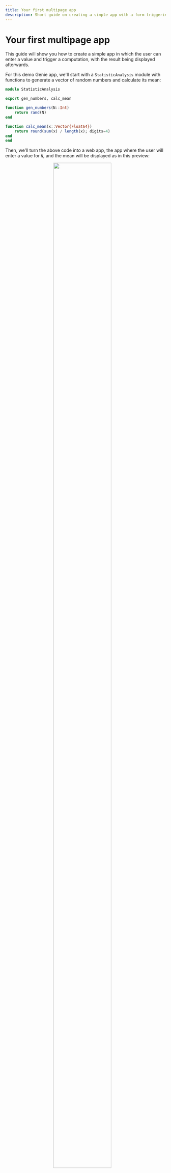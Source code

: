 ```yaml
---
title: Your first multipage app
description: Short guide on creating a simple app with a form triggering some computations.
---
```


# Your first multipage app

This guide will show you how to create a simple app in which the user can enter a value and trigger a computation, with the result being displayed afterwards.

For this demo Genie app, we'll start with a `StatisticAnalysis` module with functions to generate a vector of random numbers and calculate its mean:


```julia [StatisticAnalysis.jl]
module StatisticAnalysis

export gen_numbers, calc_mean

function gen_numbers(N::Int)
    return rand(N)
end

function calc_mean(x::Vector{Float64})
    return round(sum(x) / length(x); digits=4)
end
end

```

Then, we'll turn the above code into a web app, the app where the user will enter a value for `N`, and the mean will be displayed as in this preview:

<img class="border-gray-300 border-2" style="display:block;width:90%;max-width:40%;margin-left:auto;margin-right:auto" src="/assets/docs/guides/first-genie-app/preview.gif">

Moreover, we'll add a reactive page where the analysis is triggered when the user types a value in the text field:

<img class="border-gray-300 border-2" style="display:block;width:90%;max-width:40%;margin-left:auto;margin-right:auto" src="/assets/docs/guides/first-genie-app/reactive.gif">

### Running the app

Start with an empty project folder and create a `lib/` folder in it. Then, place the `StatisticAnalysis.jl` file inside `lib/`. The contents of this folder will be automatically loaded into the `Main` module when the app is run.

Next, create a file `app.jl`, which will be the entry point to the app, with the following content:

```julia
module App
using GenieFramework
using Main.StatisticAnalysis
@genietools

end
```
The `GenieFramework` package includes everything you'll need to build the web app, and the `@genietools` macro enables features such as logging and hot code reloading. 


This is what the file structure should look like so far:

```
.
├── app.jl
└── lib/
    └── StatisticAnalysis.jl
```

To launch the app, start a Julia REPL with `julia --project` in the project folder and run

```julia
using GenieFramework; Genie.loadapp(); up()
```

This will start a server on port `8000` and you can access the app at http://localhost:8000. To stop the server, execute `down()` in the REPL.

Now that you've set up the computational code and the app is running, it's time to add the pages to trigger the analysis and display the results.


### Welcome page

Let's start with a simple index page at the root `/` path with a link to the number input form. You can create it with a route, which takes a as an argument an action function that returns the content of the page:


```julia [app.jl] {6-9}
module App
using GenieFramework
using Main.StatisticAnalysis

route("/") do
    [ h4("Welcome to the number analysis module"),
      a("Numbers form", href="/form") ]
end

end

```

The `h4` and `a` functions come from Genie's low-code UI API, in which each function generates the corresponding HTML element. This allows you to implement pages in pure Julia. When you run the app, you should see the page at `http://localhost:8000`.

### Number input form page

The second page will have a form with an input field to introduce the length of the vector of random numbers, with a submit button to send the information to the server. For this page, create a route `/form` the following content in its action function:

```julia [app.jl]
route("/form") do
    Html.form(action = "/result", method="POST", [
        input(type="number", name="N", placeholder="Enter vector length")
        input(type="submit", value="Send")
    ])
end
```
The `action` parameter in the `form` element specifies the path to which the form data will be sent, and `method` specifies the HTTP method. We'll use `POST` to send the data enclosed in the body of the HTTP request. An alternative would be `GET`, with the data being appended to the URL as `/result?N=[value]`.

Inside the form, the `number` type input will show as an input box, whereas the `submit` type input will appear as the button that submits the form. 

### Results page

When the form is submitted, a `POST` request will be sent to the `/result` path, where the analysis will be performed with the form data. For the results page, define a route implementing the processing as

```julia [app.jl]
using GenieFramework.Genie.Requests: postpayload
route("/result", method=POST) do
    N = parse(Int, postpayload(:N))
    x = gen_numbers(N)
    m = calc_mean(x)
    p("The mean of $N random numbers is: $m", style="font-size:20px")
end

```
The `postpayload` call from the `Requests` module extracts the value of `N` from the header of the `POST` request submitted by the form. Then, the analysis is performed and a response with the result is rendered. The usual Julia string interpolation syntax is used to display the value of `N` and `m`.

### Reactive form page

In some applications like dashboards, you might want to update parts of the UI when the user interacts with a component. When these updates happen without a page reload, this is known as reactivity. Genie Framework provides an elegant API to implement reactive APPs with two-way instant synchronization between the backend and the page. To introduce it, we'll reimplement the number analysis form.

Create a new module `ReactiveForm.jl` with the following content:

```julia [ReactiveForm.jl]
module ReactiveForm
using GenieFramework
using .Main.App.StatisticAnalysis
@genietools

@app begin
    @in N = 0
    @out m = 0.0
    @onchange N begin
        m = calc_mean(gen_numbers(N))
    end
end

function ui()
    cell([
        textfield("How many numbers?", :N),
        p("The average of {{N}} random numbers is {{m}}"),
    ])
end

@page("/reactive", ui)
end

```
Then, include the module in `app.jl` by appending `include("ReactiveForm.jl")` to the end of the file as

```julia
module App
using GenieFramework
using Main.StatisticAnalysis

# . . .

include("Reactiveform.jl")
```
In the flow implemented by `ReactiveForm.jl`, when the user types a number in the text field a reactive variable `N` is updated with the new value. This update triggers a handler that recalculates the mean and stores it in a reactive variable `m`, whose value will be automatically sent to the UI. As you can see in the gif below, all of this happens without a page reload.

<img class="border-gray-300 border-2" style="display:block;width:90%;max-width:40%;margin-left:auto;margin-right:auto" src="/assets/docs/guides/first-genie-app/reactive.gif">

Now, let's break down the code into its parts:

1. **Imports**: besides importing `GenieFramework` we also import the data analysis code from `StatisticAnalysis`. This code could also have been defined in the module itself.
2. **Reactive code**: the block delimited by the `@app` macro implements the reactive code, which controls the app's interaction with the user.
3. **Reactive variables**: the variables tagged with `@in` and `@out` monitor their own value so that when it changes, the changes are automatically propagated to the UI. The `@in` macro specifies a variable that can be modified from the UI, whereas `@out` defines a read-only variable only modifiable from the Julia code.

```julia
    @in N = 0
    @out m = 0.0
```

4. **Reactive handler**: the `@onchange` macro defines a handler that is executed when the value of the tagged variable changes.
```julia
    @onchange N begin
        m = calc_mean(gen_numbers(N))
    end
```
5. **UI function**: as seen previously, the UI is implemented in a `ui` function with the low-code API. The `textfield` is bound to the `N` variable, which will store the component's state. Moreover, the `{{}}` syntax is used to display a reactive variable's value in a page.
```julia
function ui()
    cell([
        textfield("How many numbers?", :N),
        p("The average of {{N}} random numbers is {{m}}"),
    ])
end
```
6. **Route**: the `@page` macro defines a route that will render the specified `ui` function.
```julia
@page("/reactive", ui)
```

And this is it, you've implemented your first Genie app! If you'd like to go further, check out the guides on [Adding dynamic pages](/docs/guides/adding-dynamic-pages), [Adding reactive pages](/docs/guides/adding-dynamic-pages) or [Deploying Genie apps](/docs/guides/deploying-genie-apps).
